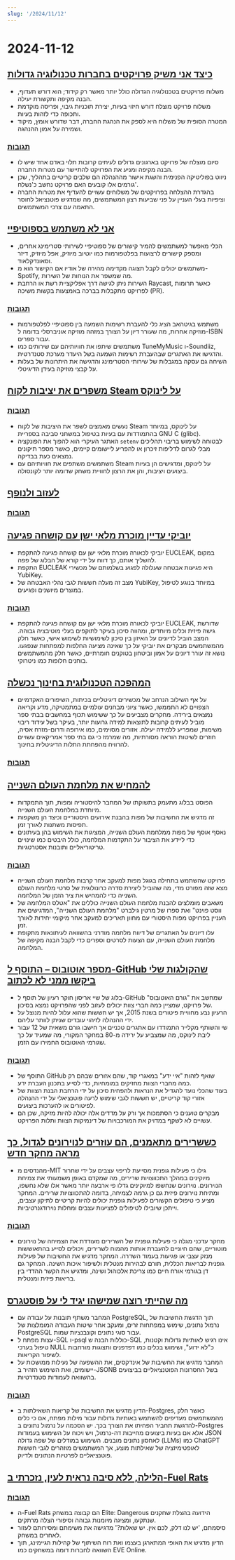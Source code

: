 ```yaml
---
slug: '/2024/11/12'
---
```


# 2024-11-12

## [כיצד אני משיק פרויקטים בחברות טכנולוגיה גדולות](https://www.seangoedecke.com/how-to-ship/)

- משלוח פרויקטים בטכנולוגיה הגדולה כולל יותר מאשר רק קידוד; הוא דורש תעדוף, הבנה מקיפה ותקשורת יעילה.
- משלוח פרויקט מוצלח דורש חיזוי בעיות, יצירת תוכניות גיבוי, ופריסה מוקדמת ותכופה כדי לזהות בעיות.
- המטרה הסופית של משלוח היא לספק את הנהגת החברה, דבר שדורש אומץ, מיקוד ושמירה על אמון ההנהגה.

### [תגובות](https://news.ycombinator.com/item?id=42111031)

- סיום מוצלח של פרויקט בארגונים גדולים לעיתים קרובות תלוי באדם אחד שיש לו הבנה מקיפה ומניע את הפרויקט להתיישר עם מטרות החברה.
- ניווט בפוליטיקה הפנימית והשגת אישור מההנהלה הם שלבים קריטיים בתהליך, שכן גורמים אלו קובעים האם פרויקט נחשב כ'נשלח'.
- בהגדרת ההצלחה בפרויקטים של משלוחים עשויים להעדיף את מטרות החברה וציפיות בעלי העניין על פני שביעות רצון המשתמשים, מה שמדגיש פוטנציאל לחוסר התאמה עם צרכי המשתמשים.

## [אני לא משתמש בספוטיפיי](https://github.com/sjdonado/idonthavespotify)

- הכלי מאפשר למשתמשים להמיר קישורים של ספוטיפיי לשירותי סטרימינג אחרים, ומספק קישורים לרצועות בפלטפורמות כמו יוטיוב מיוזיק, אפל מיוזיק, דיזר וסאונדקלאוד.
- משתמשים יכולים לקבל תצוגה מקדימה מהירה של אודיו אם הקישור הוא מ-Spotify, מה שמשפר את הנוחות של השירות.
- השירות ניתן לגישה דרך אפליקציית רשת או הרחבת Raycast, כאשר תרומות לפרויקט מתקבלות בברכה באמצעות בקשות משיכה (PR).

### [תגובות](https://news.ycombinator.com/item?id=42110877)

- משתמש בגיטהאב הציג כלי להעברת רשימות השמעה בין ספוטיפיי לפלטפורמות מוזיקה אחרות, מה שעורר דיון על הצורך במזהה מוזיקה אוניברסלי בדומה ל-ISBN עבור ספרים.
- משתמשים שיתפו את חוויותיהם עם שירותים כמו TuneMyMusic ו-Soundiiz, והדגישו את האתגרים שבהעברת רשימות השמעה בשל היעדר מערכת סטנדרטית.
- השיחה גם עסקה במגבלות של שירותי הסטרימינג והדגישה את היתרונות של בעלות על קבצי מוזיקה בעידן הדיגיטלי.

## [משפרים את יציבות לקוח Steam על לינוקס](https://ttimo.typepad.com/blog/2024/11/the-steam-client-update-earlier-this-week-mentions-fixed-some-miscellaneous-common-crashes-in-the-linux-notes-which-i-wante.html)

### [תגובות](https://news.ycombinator.com/item?id=42110677)

- נעשים מאמצים לשפר את היציבות של לקוח Steam על לינוקס, במיוחד בהתמודדות עם בעיות בטיפול במשתני סביבה בספריית GNU C (glibc).
- האתגר העיקרי הוא להפוך את הפונקציה `setenv` לבטוחה לשימוש בריבוי תהליכים מבלי לגרום לדליפות זיכרון או להפריע ליישומים קיימים, כאשר מספר תיקונים נמצאים כעת בבדיקה.
- משתמשים משתפים את חוויותיהם עם Steam על לינוקס, ומדגישים הן בעיות ביצועים ויציבות, והן את הרצון לחוויית משחק שדומה יותר לקונסולה.

## [לעזוב ולנופף](https://deannadikeman.com/leaving-and-waving)

### [תגובות](https://news.ycombinator.com/item?id=42113113)

## [יוביקי עדיין מוכרת מלאי ישן עם קושחה פגיעה](https://news.ycombinator.com/item?id=42110901)

- יוביקי לכאורה מוכרת מלאי ישן עם קושחה פגיעה להתקפת EUCLEAK, במקום להשליך אותם, כך דווח על ידי קורא של הבלוג של פפה.
- התקפת EUCLEAK היא פגיעות אבטחה שעלולה לפגוע בשלמותם של מכשירי YubiKey.
- מצב זה מעלה חששות לגבי נהלי האבטחה של YubiKey, במיוחד בנוגע לטיפול במוצרים מיושנים ופגיעים.

### [תגובות](https://news.ycombinator.com/item?id=42110901)

- יוביקי לכאורה מוכרת מלאי ישן עם קושחה פגיעה להתקפת EUCLEAK, שדורשת גישה פיזית וכלים מיוחדים, ומהווה סיכון בעיקר לתוקפים בעלי מוטיבציה גבוהה. המצב הוביל לדיונים על האיזון בין סיכון לשימושיות לשימוש אישי, כאשר חלק מהמשתמשים מבקרים את יוביקי על כך שאינה מציעה החלפות למפתחות שנפגעו. נושא זה עורר דיונים על אמון וביטחון בטוקנים חומרתיים, כאשר חלק מהמשתמשים בוחנים חלופות כמו ניטרוקי.

## [המהפכה הטכנולוגית בחינוך נכשלה](https://www.afterbabel.com/p/the-edtech-revolution-has-failed)

- על אף השילוב הנרחב של מכשירים דיגיטליים בכיתות, השיפורים האקדמיים הצפויים לא התממשו, כאשר ציוני מבחנים עולמיים במתמטיקה, מדע וקריאה נמצאים בירידה. מחקרים מצביעים על כך ששימוש תכוף במחשבים בבתי ספר מוביל לעיתים קרובות לתוצאות למידה גרועות יותר, בעיקר בשל עידוד ריבוי משימות, שמפריע ללמידה יעילה. אזורים מסוימים, כמו אירופה ודרום-מזרח אסיה, חוזרים לשיטות הוראה מסורתיות, מה שמרמז כי גם בתי ספר אמריקאים עשויים להרוויח מהפחתת התלות הדיגיטלית בחינוך.

### [תגובות](https://news.ycombinator.com/item?id=42115597)

## [להמחיש את מלחמת העולם השנייה](https://nathangoldwag.wordpress.com/2024/10/26/visualizing-the-past-world-war-ii/)

- הפוסט בבלוג מתעמק בתשוקתו של המחבר להיסטוריה ומפות, תוך התמקדות מיוחדת במלחמת העולם השנייה.
- זה מדגיש את החשיבות של מפות בהבנת אירועים היסטוריים וכיצד הן משקפות תפיסות משתנות לאורך זמן.
- נאסף אוסף של מפות ממלחמת העולם השנייה, המציגות את השימוש בהן בעיתונים כדי ליידע את הציבור על התקדמות המלחמה, כולל היבטים כמו שינויים טריטוריאליים ותובנות אסטרטגיות.

### [תגובות](https://news.ycombinator.com/item?id=42110588)

- פרויקט שהשתמש בתחילה בגוגל מפות למעקב אחר קרבות מלחמת העולם השנייה מצא שזה מפורט מדי, מה שהוביל ליצירת סדרה כרונולוגית של סרטי מלחמת העולם השנייה כדי להמחיש את ציר הזמן של המלחמה.
- משאבים מומלצים להבנת מלחמת העולם השנייה כוללים את "אטלס המלחמה של ווסט פוינט" ואת ספרו של מרטין גילברט "מלחמת העולם השנייה", המדגישים את העניין בפרויקט מפות היסטורי עם מחוון תאריכים למעקב אחר מיקומי יחידות לאורך זמן.
- עלו דיונים על האתגרים של דיווח מלחמה מודרני בהשוואה לעיתונאות מתקופת מלחמת העולם השנייה, עם הצעות לסרטים וספרים כדי לקבל הבנה מקיפה של המלחמה.

## [מספר אוטובוס – התוסף ל-GitHub שהקולגות שלי ביקשו ממני לא לכתוב](https://www.scannedinavian.com/the-github-plugin-my-coworkers-asked-me-not-to-write.html)

- בלוג של שיי אריסון חוקר רעיון של תוסף ל-GitHub שמחשב את "גורם האוטובוס" של פרויקט, שמציין כמה חברי צוות יכולים לעזוב לפני שהפרויקט נמצא בסיכון.
- הרעיון נבע מחוויית פיטורים בשנת 2015, אך יש חששות שהוא עלול להיות מנוצל על ידי ההנהלה לזיהוי עובדים שניתן לוותר עליהם.
- שי והשותף מקלייר התמודדו עם אתגרים טכניים אך חישבו גורם משאית של 12 עבור ליבת לינוקס, מה שמצביע על ירידה מ-80 במחקר המקורי, מה שמעיד על כך שגורמי האוטובוס החמירו עם הזמן.

### [תגובות](https://news.ycombinator.com/item?id=42111260)

- התוסף של GitHub שואף לזהות "איי ידע" במאגרי קוד, שהם אזורים שבהם רק כמה מחברי הצוות מחזיקים במומחיות, כדי לסייע בתכנון העברת ידע.
- בעוד שהכלי נועד להגדיל את הנראות ולהפחית סיכון על ידי הרחבת הבנת הצוות של אזורי קוד קריטיים, יש חששות לגבי שימוש לרעה פוטנציאלי על ידי ההנהלה לפיטורים או להערכות ביצועים.
- מבקרים טוענים כי הסתמכות אך ורק על מדדים אלה יכולה להיות מזיקה, שכן הם עשויים לא לשקף במדויק את המורכבויות של דינמיקות הצוות ותלות הפרויקט.

## [כששרירים מתאמנים, הם עוזרים לנוירונים לגדול, כך מראה מחקר חדש](https://news.mit.edu/2024/when-muscles-work-out-they-help-neurons-grow-1112)

- מהנדסים מ-MIT גילו כי פעילות גופנית מסייעת לריפוי עצבים על ידי שחרור מיוקינים במהלך התכווצויות שרירים, מה שמקדם באופן משמעותי את צמיחת הנוירונים. נוירונים שנחשפו למיוקינים גדלו פי ארבעה יותר מאשר אלו שלא נחשפו, ומתיחת נוירונים פיזית גם כן גרמה לצמיחה, בדומה להתכווצויות שרירים. המחקר מציע כי טיפולים הקשורים לפעילות גופנית יכולים להיות קריטיים לתיקון עצבים, וייתכן שיובילו לטיפולים לפציעות עצבים ומחלות נוירודגנרטיביות.

### [תגובות](https://news.ycombinator.com/item?id=42115515)

- מחקר עדכני מגלה כי פעילות גופנית של השרירים מעודדת את הצמיחה של נוירונים מוטוריים, שהם חיוניים להעברת אותות מהמוח לשרירים, ויכולים לסייע בהתאוששות מנזק עצבי או פגיעות בעמוד השדרה. המחקר מדגיש את החשיבות של פעילות גופנית לבריאות הכללית, תורם לבהירות מנטלית ולשיפור איכות השינה. המחקר גם דן בגורמי אורח חיים כמו צריכת אלכוהול ושינה, ומדגיש את הקשר ההדדי בין בריאות פיזית ומנטלית.

## [מה שהייתי רוצה שמישהו יגיד לי על פוסטגרס](https://challahscript.com/what_i_wish_someone_told_me_about_postgres)

- המחבר משתף תובנות על עבודה עם PostgreSQL, תוך הדגשת החשיבות של נרמול נתונים, שימוש במפתחות זרים, ומעקב אחר שיטות העבודה המומלצות של PostgreSQL עבור סוגי נתונים וקונבנציות שמות.
- עצות מפתח ל-SQL ו-psql כוללות הבנה ש-SQL אינו רגיש לאותיות גדולות וקטנות, טיפול בערכי NULL כ"לא ידוע", ושימוש בכלים כמו דפדפנים ותצוגות מורחבות לשיפור הקריאות.
- המחבר מדגיש את החשיבות של אינדקסים, את ההשפעה של נעילות ממושכות על יישומים, ואת השימוש הזהיר ב-JSONB בשל החסרונות הפוטנציאליים בביצועים בהשוואה לעמודות סטנדרטיות.

### [תגובות](https://news.ycombinator.com/item?id=42111896)

- הדיון מדגיש את החשיבות של קריאות השאילתות ב-Postgres, כאשר חלק מהמשתמשים מעדיפים להשתמש באותיות גדולות עבור מילות מפתח, אם כי כלים להדגשת תחביר הפחיתו את הצורך בכך. יש הסכמה על נרמול נתונים ב-Postgres אלא אם בעיות ביצועים מחייבות דה-נרמול, ויש ויכוח על השימוש בעמודות JSON לאחסון נתונים מובנים. השימוש במודלים של שפה גדולה (LLMs) כמו ChatGPT לאופטימיזציה של שאילתות מוצע, אך המשתמשים מוזהרים לגבי חששות פוטנציאליים לפרטיות הנתונים ולדיוק.

## [הלילה, ללא סיבה נראית לעין, נזכרתי ב-Fuel Rats](https://hachyderm.io/@danderson/113465421567555186)

### [תגובות](https://news.ycombinator.com/item?id=42112005)

- ה-Fuel Rats הם קבוצה במשחק Elite: Dangerous הידועה בהצלת שחקנים שנתקעו, ומציגה מיומנות גבוהה וסיפורי הצלה מרתקים.
- סיסמתם, 'יש לנו דלק, לכם אין. יש שאלות?' מדגישה את משימתם ומסירותם לעזור לאחרים במשחק.
- הדיון מדגיש את האופי המתארגן בעצמו ואת רוח השיתוף של קהילות הגיימינג, תוך השוואה לחברות דומה במשחקים כמו EVE Online.

<head>
  <meta property="og:title" content="כיצד אני משיק פרויקטים בחברות טכנולוגיה גדולות" />
  <meta property="og:type" content="website" />
  <meta property="og:image" content="https://og.cho.sh/api/og/?title=%D7%9B%D7%99%D7%A6%D7%93%20%D7%90%D7%A0%D7%99%20%D7%9E%D7%A9%D7%99%D7%A7%20%D7%A4%D7%A8%D7%95%D7%99%D7%A7%D7%98%D7%99%D7%9D%20%D7%91%D7%97%D7%91%D7%A8%D7%95%D7%AA%20%D7%98%D7%9B%D7%A0%D7%95%D7%9C%D7%95%D7%92%D7%99%D7%94%20%D7%92%D7%93%D7%95%D7%9C%D7%95%D7%AA&subheading=%D7%99%D7%95%D7%9D%20%D7%A9%D7%9C%D7%99%D7%A9%D7%99%2C%2012%20%D7%91%D7%A0%D7%95%D7%91%D7%9E%D7%91%D7%A8%202024%3A%20%D7%A1%D7%99%D7%9B%D7%95%D7%9D%20%D7%97%D7%93%D7%A9%D7%95%D7%AA%20Hacker" />
</head>

